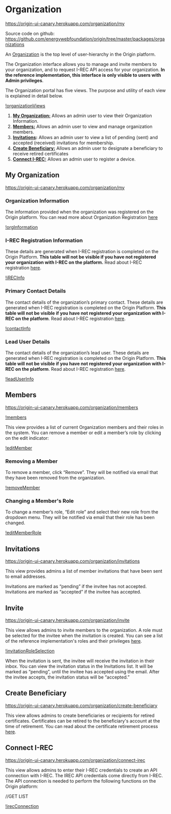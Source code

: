 # Organization
https://origin-ui-canary.herokuapp.com/organization/my

Source code on github: https://github.com/energywebfoundation/origin/tree/master/packages/organizations

An [Organization](./user-guide-reg-onboarding.md#organizations) is the top level of user-hierarchy in the Origin platform.  

The Organization interface allows you to manage and invite members to your organization, and to request I-REC API access for your organization. **In the reference implementation, this interface is only visible to users with Admin privileges**. 

The Organization portal has five views. The purpose and utility of each view is explained in detail below.

[!organizationViews](images/organization/organization-views.png)

1. **[My Organization:](#my-organization)** Allows an admin user to view their Organization Information.
2. **[Members:](#members)** Allows an admin user to view and manage organization members. 
3. **[Invitations](#removing-a-member):** Allows an admin user to view a list of pending (sent) and accepted (received) invitations for membership. 
4. **[Create Beneficiary:](#create-beneficiary)** Allows an admin user to designate a beneficiary to receive retired certificates
5. **[Connect I-REC:](#connect-i-REC)** Allows an admin user to register a device.

## My Organization

https://origin-ui-canary.herokuapp.com/organization/my  

### Organization Information

The information provided when the organization was registered on the Origin platform. You can read more about Organization Registration [here](./user-guide-reg-onboarding.md#registering-organizations)

[!orgInformation](images/organization/organization-orginfo.png)

### I-REC Registration Information

These details are generated when I-REC registration is completed on the Origin Platform. **This table will not be visible if you have not registered your organization with I-REC on the platform.** Read about I-REC registration [here](#connect-i-REC). 

[!iRECInfo](images/organization/organization-reginfo.png)

### Primary Contact Details

The contact details of the organization’s primary contact. These details are generated when I-REC registration is completed on the Origin Platform. **This table will not be visible if you have not registered your organization with I-REC on the platform**. Read about I-REC registration [here](#connect-i-REC).  

[!contactInfo](images/organization/organization-contactinfo.png)

### Lead User Details

The contact details of the organization’s lead user. These details are generated when I-REC registration is completed on the Origin Platform. **This table will not be visible if you have not registered your organization with I-REC on the platform**. Read about I-REC registration [here](#connect-i-REC).  

[!leadUserInfo](images/organization/organization-leaduserinfo.png)

## Members
https://origin-ui-canary.herokuapp.com/organization/members  

[!members](images/organization/organization-members.png)

This view provides a list of current Organization members and their roles in the system. You can remove a member or edit a member’s role by clicking on the edit indicator:

[!editMember](images/organization/organization-memberellipses.png)

### Removing a Member  

To remove a member, click “Remove”. They will be notified via email that they have been removed from the organization.  

[!removeMember](images/organization/organization-removemember.png)

### Changing a Member's Role

To change a member’s role, “Edit role” and select their new role from the dropdown menu. They will be notified via email that their role has been changed. 

[!editMemberRole](images/organization/organization-editmember.png)


## Invitations
https://origin-ui-canary.herokuapp.com/organization/invitations 

This view provides admins a list of member invitations that have been sent to email addresses. 

Invitations are marked as “pending” if the invitee has not accepted. Invitations are marked as “accepted” if the invitee has accepted. 

## Invite  
https://origin-ui-canary.herokuapp.com/organization/invite  

This view allows admins to invite members to the organization. A role must be selected for the invitee when the invitation is created. You can see a list of the reference implementation's roles and their privileges [here](./user-guide-reg-onboarding.md#user-roles-and-hierarchy). 

[!invitationRoleSelection](images/organization/organization-invitation.png)

When the invitation is sent, the invitee will receive the invitation in their inbox. You can view the invitation status in the Invitations list. It will be marked as “pending”, until the invitee has accepted using the email. After the invitee accepts, the invitation status will be “accepted.”


## Create Beneficiary
https://origin-ui-canary.herokuapp.com/organization/create-beneficiary

This view allows admins to create beneficiaries or recipients for retired certificates. Certificates can be retired to the beneficiary's account at the time of retirement. You can read about the certificate retirement process [here](./user-guide-certificate.md#retire). 


## Connect I-REC
https://origin-ui-canary.herokuapp.com/organization/connect-irec

This view allows admins to enter their I-REC credentials to create an API connection with I-REC. The IREC API credentials come directly from I-REC. 
The API connection is needed to perform the following functions on the Origin platform:

//GET LIST

[!irecConnection](images/organization/organization-irecconnection.png)




